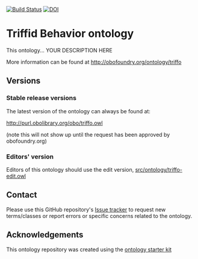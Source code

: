[![Build Status](https://travis-ci.org/sivaram/triffo.svg?branch=master)](https://travis-ci.org/sivaram/triffo)
[![DOI](https://zenodo.org/badge/13996/sivaram/triffo.svg)](https://zenodo.org/badge/latestdoi/13996/sivaram/triffo)

# Triffid Behavior ontology

This ontology... YOUR DESCRIPTION HERE

More information can be found at http://obofoundry.org/ontology/triffo

## Versions

### Stable release versions

The latest version of the ontology can always be found at:

http://purl.obolibrary.org/obo/triffo.owl

(note this will not show up until the request has been approved by obofoundry.org)

### Editors' version

Editors of this ontology should use the edit version, [src/ontology/triffo-edit.owl](src/ontology/triffo-edit.owl)

## Contact

Please use this GitHub repository's [Issue tracker](https://github.com/sivaram/triffo/issues) to request new terms/classes or report errors or specific concerns related to the ontology.

## Acknowledgements

This ontology repository was created using the [ontology starter kit](https://github.com/INCATools/ontology-starter-kit)